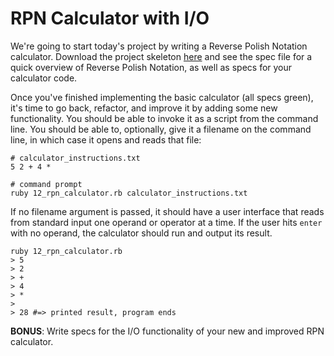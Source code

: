 # RPN Calculator with I/O

We're going to start today's project by writing a Reverse Polish
Notation calculator. Download the project skeleton [here][zip] and see
the spec file for a quick overview of Reverse Polish Notation, as well
as specs for your calculator code.

[zip]: ./w2d2.zip

Once you've finished implementing the basic calculator (all specs
green), it's time to go back, refactor, and improve it by adding some
new functionality. You should be able to invoke it as a script from the
command line. You should be able to, optionally, give it a filename on
the command line, in which case it opens and reads that file:

```
# calculator_instructions.txt
5 2 + 4 *

# command prompt
ruby 12_rpn_calculator.rb calculator_instructions.txt
```

If no filename argument is passed, it should have a user interface that
reads from standard input one operand or operator at a time. If the user
hits `enter` with no operand, the calculator should run and output its
result.

```
ruby 12_rpn_calculator.rb
> 5
> 2
> +
> 4
> *
>
> 28 #=> printed result, program ends
```

**BONUS**: Write specs for the I/O functionality of your new and
improved RPN calculator.

